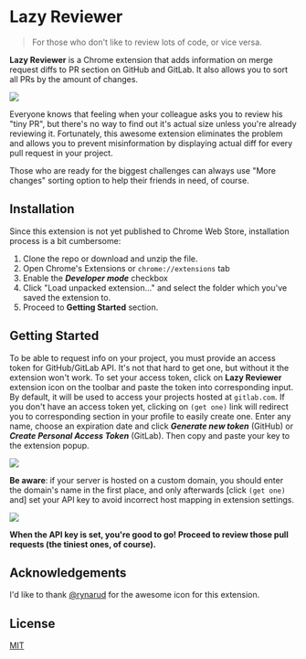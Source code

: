 Lazy Reviewer
==========
> For those who don't like to review lots of code, or vice versa.

**Lazy Reviewer** is a Chrome extension that adds information on merge request diffs to PR section on GitHub and GitLab. It also allows you to sort all PRs by the amount of changes.

![](http://i.imgur.com/49a67ZP.gif)

Everyone knows that feeling when your colleague asks you to review his "tiny PR", but there's no way to find out it's actual size unless you're already reviewing it. Fortunately, this awesome extension eliminates the problem and allows you to prevent misinformation by displaying actual diff for every pull request in your project.

Those who are ready for the biggest challenges can always use "More changes" sorting option to help their friends in need, of course.


Installation
-----

Since this extension is not yet published to Chrome Web Store, installation process is a bit cumbersome:

1. Clone the repo or download and unzip the file.
2. Open Chrome's Extensions or `chrome://extensions` tab
3. Enable the ***Developer mode*** checkbox
4. Click "Load unpacked extension..." and select the folder which you've saved the extension to.
5. Proceed to **Getting Started** section.


Getting Started
-----

To be able to request info on your project, you must provide an access token for GitHub/GitLab API. It's not that hard to get one, but without it the extension won't work.
To set your access token, click on **Lazy Reviewer** extension icon on the toolbar and paste the token into corresponding input. By default, it will be used to access your projects hosted at `gitlab.com`. If you don't have an access token yet, clicking on `(get one)` link will redirect you to corresponding section in your profile to easily create one. Enter any name, choose an expiration date and click ***Generate new token*** (GitHub) or ***Create Personal Access Token*** (GitLab). Then copy and paste your key to the extension popup.

![](http://i.imgur.com/tWFwmCW.gif)

**Be aware**: if your server is hosted on a custom domain, you should enter the domain's name in the first place, and only afterwards [click `(get one)` and] set your API key to avoid incorrect host mapping in extension settings.

![](http://i.imgur.com/u7I2ih8.gif)

**When the API key is set, you're good to go! Proceed to review those pull requests (the tiniest ones, of course).**

Acknowledgements
-----
I'd like to thank [@rynarud](https://dribbble.com/rynarud) for the awesome icon for this extension.


License
-----

[MIT](http://opensource.org/licenses/MIT)